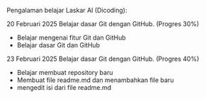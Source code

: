 Pengalaman belajar Laskar AI (Dicoding):

20 Februari 2025
Belajar dasar Git dengan GitHub. (Progres 30%)
* Belajar mengenai fitur Git dan GitHub
* Belajar dasar Git dan GitHub

23 Februari 2025
Belajar dasar Git dengan GitHub. (Progres 40%)
* Belajar membuat repository baru
* Membuat file readme.md dan menambahkan file baru
* mengedit isi dari file readme.md
